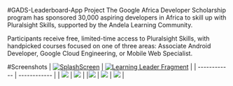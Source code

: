 #GADS-Leaderboard-App Project
The Google Africa Developer Scholarship program has sponsored 30,000 aspiring developers in Africa to skill up with Pluralsight Skills, supported by the Andela Learning Community. 

Participants receive free, limited-time access to Pluralsight Skills, with handpicked courses focused on one of three areas: Associate Android Developer, Google Cloud Engineering, or Mobile Web Specialist. 

#Screenshots
|  [![SplashScreen](https://github.com/zubisofts/GADS-Leaderboard-App/blob/master/screenshot/Screenshot_20200830-025300.png?raw=true "SplashScreen")](https://github.com/zubisofts/GADS-Leaderboard-App/blob/master/screenshot/Screenshot_20200830-025300.png?raw=true "SplashScreen") |  [![Learning Leader Fragment](https://github.com/zubisofts/GADS-Leaderboard-App/blob/master/screenshot/Screenshot_20200830-025306.png?raw=true "Learning Leader Fragment")](https://github.com/zubisofts/GADS-Leaderboard-App/blob/master/screenshot/Screenshot_20200830-025306.png?raw=true "Learning Leader Fragment") |
| ------------ | ------------ |
| [![](https://github.com/zubisofts/GADS-Leaderboard-App/blob/master/screenshot/Screenshot_20200830-025311.png?raw=true)](https://github.com/zubisofts/GADS-Leaderboard-App/blob/master/screenshot/Screenshot_20200830-025311.png?raw=true)  | [![](https://github.com/zubisofts/GADS-Leaderboard-App/blob/master/screenshot/Screenshot_20200830-025321.png?raw=true)](https://github.com/zubisofts/GADS-Leaderboard-App/blob/master/screenshot/Screenshot_20200830-025321.png?raw=true)  |
|[![](https://github.com/zubisofts/GADS-Leaderboard-App/blob/master/screenshot/Screenshot_20200830-025359.png?raw=true)](https://github.com/zubisofts/GADS-Leaderboard-App/blob/master/screenshot/Screenshot_20200830-025359.png?raw=true)   | [![](https://github.com/zubisofts/GADS-Leaderboard-App/blob/master/screenshot/Screenshot_20200830-025405.png?raw=true)](https://github.com/zubisofts/GADS-Leaderboard-App/blob/master/screenshot/Screenshot_20200830-025405.png?raw=true)  | [![](https://github.com/zubisofts/GADS-Leaderboard-App/blob/master/screenshot/Screenshot_20200830-025416.png?raw=true)](https://github.com/zubisofts/GADS-Leaderboard-App/blob/master/screenshot/Screenshot_20200830-025416.png?raw=true) |

